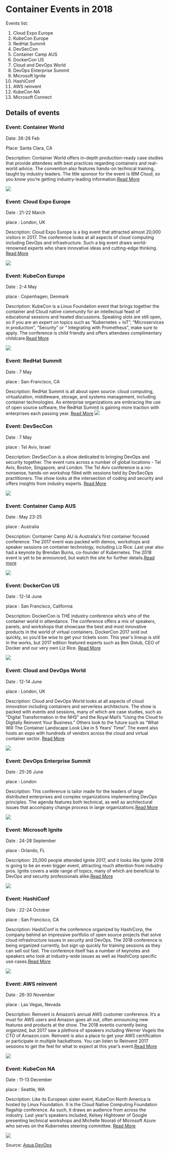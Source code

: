 # Container Events in 2018

Events list:

1. Cloud Expo Europe
2. KubeCon Europe
3. RedHat Summit
4. DevSecCon
5. Container Camp AUS
6. DockerCon US
7. Cloud and DevOps World
8. DevOps Enterprise Summit
9. Microsoft Ignite
10. HashiConf
11. AWS reinvent
12. KubeCon NA 
13. Microsoft Connect

## Details of events

### Event: Container World

Date: 26-28 Feb

Place: Santa Clara, CA

Description:  Container World offers in-depth production-ready case studies that provide attendees with best practices regarding containers and real-world advice. The convention also features hands-on technical training, taught by industry leaders. The title sponsor for the event is IBM Cloud, so you know you’re getting industry-leading information.[Read More](https://tmt.knect365.com/container-world/)

![](https://knect365.imgix.net/uploads/New-Web-Header-b1abb356d1689a73d10818c40ab9d2da.PNG?w=370&h=80&fit=max&or=0&compress=true)

### Event: Cloud Expo Europe

Date : 21-22 March

place : London, UK

Description: Cloud Expo Europe is a big event that attracted almost 20,000 visitors in 2017. The conference looks at all aspects of cloud computing including DevOps and infrastructure. Such a big event draws world-renowned experts who share innovative ideas and cutting-edge thinking.  [Read More](https://www.cloudexpoeurope.com/) 

![](https://www.cloudexpoeurope.com/__media/Branding/logo-cloudexpoeurope.png)


### Event: KubeCon Europe

Date : 2-4 May

place : Copenhagen, Denmark

Description: KubeCon is a Linux Foundation event that brings together the container and Cloud native community for an intellectual feast of educational sessions and heated discussions. Speaking slots are still open, so if you are an expert on topics such as “Kubernetes + IoT”, “Microservices in production”, “Security” or “ Integrating with Prometheus”, make sure to apply. The conference is child friendly and offers attendees complimentary childcare.[Read More](https://events.linuxfoundation.org/events/kubecon-cloudnativecon-europe-2018/)

![](https://blog.aquasec.com/hs-fs/hubfs/Blog/Container%20events%202018/KubeCon%20Europe%202018.png?t=1519324633895&width=253&name=KubeCon%20Europe%202018.png)


### Event:  RedHat Summit

Date : 7 May

place : San-Francisco, CA

Description: RedHat Summit is all about open source: cloud computing, virtualization, middleware, storage, and systems management, including container technologies. As enterprise organizations are embracing the use of open source software, the RedHat Summit is gaining more traction with enterprises each passing year. [Read More](https://www.redhat.com/en/summit/2018)
![](https://blog.aquasec.com/hs-fs/hubfs/Blog/Container%20events%202018/RedHad%20Summit%202018.jpg?t=1519324633895&width=306&name=RedHad%20Summit%202018.jpg)


### Event: DevSecCon

Date :  7 May

place : Tel Aviv, Israel

Description: DevSecCon is a show dedicated to bringing DevOps and security together. The event runs across a number of global locations - Tel Aviv, Boston, Singapore, and London. The Tel Aviv conference is a no-nonsense, hands-on workshop filled with sessions held by DevSecOps practitioners. The show looks at the intersection of coding and security and offers insights from industry experts. [Read More](https://www.devseccon.com/)

![](https://blog.aquasec.com/hs-fs/hubfs/Blog/Container%20events%202018/DevSecon%20tlv%202018.jpg?t=1519324633895&width=308&name=DevSecon%20tlv%202018.jpg)


### Event: Container Camp AUS

Date : May 23-25

place : Australia

Description: Container Camp AU is Australia's first container focused conference. The 2017 event was packed with demos, workshops and speaker sessions on container technology, including Liz Rice. Last year also had a keynote by Brendan Burns, co-founder of Kubernetes. The 2018 event is yet to be announced, but watch the site for further details.[Read more](https://2017.container.camp/au/)

![](https://blog.aquasec.com/hs-fs/hubfs/Blog/Container%20events%202018/Containercamp%202018.png?t=1519324633895&width=332&name=Containercamp%202018.png)


### Event: DockerCon US

Date :  12-14 June

place : San Francisco, California

Description: DockerCon is THE industry conference who’s who of the container world in attendance. The conference offers a mix of speakers, panels, and workshops that showcase the best and most innovative products in the world of virtual containers. DockerCon 2017 sold out quickly, so you’d be wise to get your tickets soon. This year's lineup is still in the works, but 2017 edition featured experts such as Ben Golub, CEO of Docker and our very own Liz Rice. [Read More](https://2018.dockercon.com/)

![](https://blog.aquasec.com/hs-fs/hubfs/Blog/Container%20events%202018/DockerCon%202018.png?t=1519324633895&width=332&name=DockerCon%202018.png)

### Event: Cloud and DevOps World

Date : 12-14 June

place : London, UK

Description: Cloud and DevOps World looks at all aspects of cloud innovation including containers and serverless architecture. The show is packed with events and sessions, many of which are case studies, such as “Digital Transformation in the NHS” and the Royal Mail’s “Using the Cloud to Digitally Reinvent Your Business.” Others look to the future such as “What Will The Container Landscape Look Like in 5 Years’ Time”. The event also hosts an expo with hundreds of vendors across the cloud and virtual container sector. [Read More](https://tmt.knect365.com/cloud-devops-world/)

![](https://blog.aquasec.com/hs-fs/hubfs/Blog/Container%20events%202018/cloud%20devops%20world%202018.png?t=1519324633895&width=255&name=cloud%20devops%20world%202018.png)


### Event: DevOps Enterprise Summit

Date : 25-26 June

place : London

Description: This conference is tailor made for the leaders of large distributed enterprises and complex organizations implementing DevOps principles. The agenda features both technical, as well as architectural issues that accompany change process in large organizations.[Read More](https://events.itrevolution.com/eur/)

![](https://blog.aquasec.com/hs-fs/hubfs/Blog/Container%20events%202018/DevOps_Enterprise%202018.png?t=1519324633895&width=223&name=DevOps_Enterprise%202018.png)


### Event: Microsoft Ignite

Date : 24-28 September

place : Orlando, FL

Description: 25,000 people attended Ignite 2017, and it looks like Ignite 2018 is going to be an even bigger event, attracting much attention from industry pros. Ignite covers a wide range of topics, many of which are beneficial to DevOps and security professionals alike.[Read More](https://msignite.eventcore.com/auth/login)

![](https://blog.aquasec.com/hs-fs/hubfs/Blog/Container%20events%202018/Microsoft%20Ignite%202018.png?t=1519324633895&width=219&name=Microsoft%20Ignite%202018.png)


### Event: HashiConf

Date :  22-24 October

place : San Francisco, CA

Description: HashiConf is the conference organized by HashiCorp, the company behind an impressive portfolio of open source projects that solve cloud infrastructure issues in security and DevOps. The 2018 conference is being organized currently, but sign up quickly for training sessions as they can sell out fast. The conference itself has a number of keynotes and speakers who look at industry-wide issues as well as HashiCorp specific use cases.[Read More](https://www.hashiconf.com/)

![](https://blog.aquasec.com/hs-fs/hubfs/Blog/Container%20events%202018/Hashiconf%202018.png?t=1519324633895&width=258&name=Hashiconf%202018.png)


### Event: AWS reinvent

Date : 26-30 November

place : Las Vegas, Nevada

Description: Reinvent is Amazon’s annual AWS customer conference. It’s a must for AWS users and Amazon goes all out, often announcing new features and products at the show. The 2018 eventis currently being organized, but 2017 saw a plethora of speakers including Werner Vogels the CTO of Amazon.com. Reinvent is also a place to get your AWS certification or participate in multiple hackathons. You can listen to Reinvent 2017 sessions to get the feel for what to expect at this year’s  event.[Read More](https://reinvent.awsevents.com/)

![](https://blog.aquasec.com/hs-fs/hubfs/Blog/Container%20events%202018/reinvent%202018.png?t=1519324633895&width=310&name=reinvent%202018.png)


### Event: KubeCon NA 

Date : 11-13 December

place : Seattle, WA

Description: Like its European sister event, KubeCon North America is hosted by Linux Foundation. It is the Cloud Native Computing Foundation flagship conference. As such, it draws an audience from across the industry. Last year’s speakers included, Kelsey Hightower of Google presenting technical workshops and Michelle Noorali of Microsoft Azure who serves on the Kubernetes steering committee. [Read More](https://events.linuxfoundation.org/events/kubecon-cloudnativecon-north-america-2018/)

![](https://blog.aquasec.com/hs-fs/hubfs/Blog/Container%20events%202018/kubecon-na%202018.png?t=1519324633895&width=308&name=kubecon-na%202018.png)




Source: [Aqua](https://blog.aquasec.com/container-events-not-to-be-missed),[DevOps](https://solutionsreview.com/devops/2018/01/19/the-best-container-events-and-conferences-to-attend-in-2018/)
